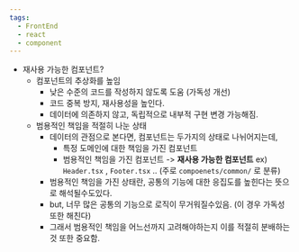 ```yaml
---
tags:
  - FrontEnd
  - react
  - component
---
```

- 재사용 가능한 컴포넌트?
	- 컴포넌트의 추상화를 높임
		- 낮은 수준의 코드를 작성하지 않도록 도움 (가독성 개선)
		- 코드 중복 방지, 재사용성을 높인다.
		- 데이터에 의존하지 않고, 독립적으로 내부적 구현 변경 가능해짐.
	- 범용적인 책임을 적절히 나눈 상태
		- 데이터의 관점으로 본다면, 컴포넌트는 두가지의 상태로 나뉘어지는데,
			- 특정 도메인에 대한 책임을 가진 컴포넌트
			- 범용적인 책임을 가진 컴포넌트 -> **재사용 가능한 컴포넌트**
			  ex) `Header.tsx` , `Footer.tsx` .. (주로 `compoenets/common/` 로 분류)
		- 범용적인 책임을 가진 상태란, 공통의 기능에 대한 응집도를 높힌다는 뜻으로 해석될수도있다.  
		- but, 너무 많은 공통의 기능으로 로직이 무거워질수있음. (이 경우 가독성 또한 해친다)
		- 그래서 범용적인 책임을 어느선까지 고려해야하는지 이를 적절히 분배하는것 또한 중요함.